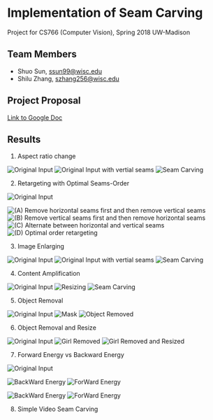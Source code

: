 # Implementation of Seam Carving
Project for CS766 (Computer Vision), Spring 2018 UW-Madison

## Team Members
- Shuo Sun, ssun99@wisc.edu
- Shilu Zhang, szhang256@wisc.edu

## Project Proposal
[Link to Google Doc](https://docs.google.com/document/d/1z0z4b6yVGYcPRXuUE_9kr-a2so3J8vSAw8htgIIx6CU/edit?usp=sharing)


## Results
1. Aspect ratio change

![Original Input](Images/christmas_original.jpg)
![Original Input with vertial seams](https://github.com/Dennis-Sun/cvproject/blob/master/Images/christmas_rm_100cols_Vseams.png)
![Seam Carving](https://github.com/Dennis-Sun/cvproject/blob/master/Images/christmas_rm_100cols.png)

2. Retargeting with Optimal Seams-Order

![Original Input](https://github.com/Dennis-Sun/cvproject/blob/master/Images/charles_original.png)

![(A) Remove horizontal seams first and then remove vertical seams](https://github.com/Dennis-Sun/cvproject/blob/master/Images/charles_rm100rows_rm100cols.png)
![(B) Remove vertical seams first and then remove horizontal seams](https://github.com/Dennis-Sun/cvproject/blob/master/Images/charles_rm100cols_rm100rows.png)
![(C) Alternate between horizontal and vertical seams](https://github.com/Dennis-Sun/cvproject/blob/master/Images/charles_rm100rows_100cols_altern.png)
![(D) Optimal order retargeting](https://github.com/Dennis-Sun/cvproject/blob/master/Images/charles_optimal_100cols100rows.png)

3. Image Enlarging

![Original Input](https://github.com/Dennis-Sun/cvproject/blob/master/Images/desert.jpg)
![Original Input with vertial seams](https://github.com/Dennis-Sun/cvproject/blob/master/Images/desert_add_50percentcols_Vseams.png)
![Seam Carving](https://github.com/Dennis-Sun/cvproject/blob/master/Images/desert_add_50percentcols.png)

4. Content Amplification

![Original Input](https://github.com/Dennis-Sun/cvproject/blob/master/Images/arch_original.png)
![Resizing](https://github.com/Dennis-Sun/cvproject/blob/master/Images/arch_magnified.png)
![Seam Carving](https://github.com/Dennis-Sun/cvproject/blob/master/Images/arch_retarget.png)

5. Object Removal

![Original Input](https://github.com/Dennis-Sun/cvproject/blob/master/Images/Couple.png)
![Mask](https://github.com/Dennis-Sun/cvproject/blob/master/Images/Couple_protect_mask.png)
![Object Removed](https://github.com/Dennis-Sun/cvproject/blob/master/Images/Couple_objrm.png)

6. Object Removal and Resize

![Original Input](https://github.com/Dennis-Sun/cvproject/blob/master/Images/Beach.png)
![Girl Removed](https://github.com/Dennis-Sun/cvproject/blob/master/Images/Beach_girl_removed.png)
![Girl Removed and Resized](https://github.com/Dennis-Sun/cvproject/blob/master/Images/Beach_girl_removed_resized.png)


7. Forward Energy vs Backward Energy

![Original Input](https://github.com/Dennis-Sun/cvproject/blob/master/Images/bench3.png)

![BackWard Energy](https://github.com/Dennis-Sun/cvproject/blob/master/Images/bench_rmVseams_be.png)
![ForWard Energy](https://github.com/Dennis-Sun/cvproject/blob/master/Images/bench_rmVseams2_fe.png)

![BackWard Energy](https://github.com/Dennis-Sun/cvproject/blob/master/Images/bench_rm_be.png)
![ForWard Energy](https://github.com/Dennis-Sun/cvproject/blob/master/Images/bench_rm2_fe.png)


8. Simple Video Seam Carving
